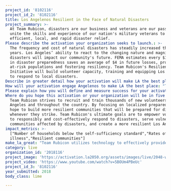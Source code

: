 ```yaml
---
project_id: '8102116'
project_id_2: '8102116'
title: Los Angelenos Resilient in the Face of Natural Disasters
project_summary: >-
  At Team Rubicon, disasters are our business and veterans are our passion. We
  unite the skills and experience of our nation's military veterans to provide
  efficient, local, and rapid disaster relief.
Please describe the activation your organization seeks to launch.: >-
  The frequency and cost of natural disasters has steadily increased the past 40
  years. Los Angeles’ ability to react to the changing nature and magnitude of
  disasters will impact our community's future. FEMA estimates every $1 invested
  in disaster preparedness saves an average of $4 in future losses, protecting
  at-risk populations and fostering resiliency. Team Rubicon's Resilient Cities
  Initiative will build volunteer capacity, training and equipping Los Angelenos
  to respond to local disasters.
Describe in greater detail how your activation will make LA the best place?: "Team Rubicon utilizes technology to effectively provide relief to the most vulnerable populations during a disaster. A recent review of studies on the relationship between poverty and disasters in the U.S. by Fothergill & Peek revealed that socio-economic status is a significant predictor of the physical and psychological impacts in the pre- and post- disaster stages. Using a platform developed by Palantir, Team Rubicon maps neighborhoods that are most vulnerable from a socio-economic standpoint by overlaying tax records, insurance information, and census data. In many cases these communities lack the tax-base to provide professional, community based disaster services, or are overshadowed by wealthier areas impacted by the same disaster. Within urban areas, Team Rubicon’s focus is often on communities of color and non-native English speakers. These communities are disproportionately impacted by disasters, lack the personal or community-based resources to fend for themselves, and cannot agitate for government support as effectively as their affluent neighbors. \r\n\r\nTeam Rubicon’s Resilient City Initiative will create greater volunteer density in Los Angeles, training local residents to provide disaster relief. Our initiative tackles three pressing issues: Los Angeles' preparedness for and ability to respond to disasters; the challenges of veterans reintegrating into our communities; and the lack of civic engagement in local communities today. The recently released Veterans Civic Health Index reveals veterans consistently outperform civilians in volunteer hours contributed and are more apt to work with neighbors to fix community problems. \r\n\r\nLeveraging the power of the military’s diversity can help our country and city heal and respond in new (yet proven) ways, bringing a new sense of social cohesion to Los Angeles. The military is one of the most diverse institutions on the planet today. However, most veterans return to their less-diverse origins upon discharge and the value of inclusion and understanding dissipates over time. Yet, if inspired to come together once again in service, engaging and empowering veterans builds bridges across the divides that are tearing at the fabric of our country. \r\n\r\nTeam Rubicon believes that Los Angeles County's veterans can and should be a force of change to help those most vulnerable. According to the USC School of Social Work: Los Angeles County Veterans Study, California is home to over 1.8 million former service members, with approximately 12,000 military veterans settling in Los Angeles County every year, joining the 325,000 veterans who currently reside here. One in five veterans suffer from post-traumatic stress and over two-thirds report difficulties adjusting to civilian life. Team Rubicon seeks to merge veterans’ military identity with civilian life by establishing a community network of volunteers supporting communities affected by disaster in Southern California."
How will your activation engage Angelenos to make LA the best place: "Team Rubicon aims to increase civic engagement in Los Angeles. \r\n\r\nTeam Rubicon developed a training pipeline to guarantee professionalism, consistency, and safety on operations by training to nationally developed standards. \r\n\r\nIn order to maximize effectiveness in disaster response, Team Rubicon regularly engages and trains our volunteers in between disasters. Engagement is any activity planned and executed by Team Rubicon personnel that convenes volunteers for an activity. Team Rubicon has recovery and mitigation operations, as well as robust training initiatives to prepare our volunteers through continued engagement. In addition to trainings, Team Rubicon offers a variety of volunteer-led regional and local engagements that are specifically designed to increase the quality, quantity, and frequency of volunteer interactions.\r\n\r\nMaintaining safety and providing quality training and engagement for our members is a top priority. Our Field Operations Team, which is comprised of Response, Membership, and Training, does a phenomenal job on the ground when disasters strike and in the time between deployments to train, engage, and coordinate interaction with volunteers from signing up to deploying. \r\n\r\nTeam Rubicon utilizes a number of cloud-based technologies to achieve our stated mission. The organization’s growth is based on the continual evolution of the needs of our volunteer base and the communities we serve."
Please explain how you will define and measure success for your activation.: "Team Rubicon understands the value of collecting both qualitative and quantitative data when conveying the impact of our programs on the community. We measure our impact two ways: impact we have on the communities experiencing a disaster and impact on the lives of our volunteer members. Metrics we regularly track include number of training competitions, training events, deployments, volunteers deployed, days deployed, hours logged, damage assessments conducted, and work orders completed.\r\n\r\nTeam Rubicon will measure Los Angeles' community resiliency by number of trained volunteers in the area. To best measure resiliency in Los Angeles, Team Rubicon developed the concept of “Community Resilience Units” (CRUs). Community Resilience Units contribute to Team Rubicon's goal to recruit, organize, equip, and train veteran-led relief teams who will respond, in coordination with emergency officials, to natural disasters that strike Southern California. Another goal of building volunteer capacity in the Los Angeles area is to better integrate returning military veterans with their families in Los Angeles, empowering them through their volunteerism. \r\n\r\nIn addition to saving lives and property, investing in resilience and readiness helps families, communities, and local economies recover faster in comparison to cities that are under-prepared."
Where do you hope this activation or your organization will be in five years?: >-
  Team Rubicon strives to recruit and train thousands of new volunteers in Los
  Angeles and throughout the country. By focusing on localized preparedness, we
  hope to build more resilient communities that will be prepared for disasters
  whenever they strike. Team Rubicon's ultimate goals are to empower volunteers
  to responsibly and cost-effectively respond to disasters, serve vulnerable
  communities affected by disasters, and create a more resilient Los Angeles.
impact_metrics: >-
  ["Number of households below the self-sufficiency standard","Rates of mental
  illness","Resilient communities"]
make_la_great: "Team Rubicon utilizes technology to effectively provide relief to the most vulnerable populations during a disaster. A recent review of studies on the relationship between poverty and disasters in the U.S. by Fothergill & Peek revealed that socio-economic status is a significant predictor of the physical and psychological impacts in the pre- and post- disaster stages. Using a platform developed by Palantir, Team Rubicon maps neighborhoods that are most vulnerable from a socio-economic standpoint by overlaying tax records, insurance information, and census data. In many cases these communities lack the tax-base to provide professional, community based disaster services, or are overshadowed by wealthier areas impacted by the same disaster. Within urban areas, Team Rubicon’s focus is often on communities of color and non-native English speakers. These communities are disproportionately impacted by disasters, lack the personal or community-based resources to fend for themselves, and cannot agitate for government support as effectively as their affluent neighbors. \r\n \r\n \r\n \r\n Team Rubicon’s Resilient City Initiative will create greater volunteer density in Los Angeles, training local residents to provide disaster relief. Our initiative tackles three pressing issues: Los Angeles' preparedness for and ability to respond to disasters; the challenges of veterans reintegrating into our communities; and the lack of civic engagement in local communities today. The recently released Veterans Civic Health Index reveals veterans consistently outperform civilians in volunteer hours contributed and are more apt to work with neighbors to fix community problems. \r\n \r\n \r\n \r\n Leveraging the power of the military’s diversity can help our country and city heal and respond in new (yet proven) ways, bringing a new sense of social cohesion to Los Angeles. The military is one of the most diverse institutions on the planet today. However, most veterans return to their less-diverse origins upon discharge and the value of inclusion and understanding dissipates over time. Yet, if inspired to come together once again in service, engaging and empowering veterans builds bridges across the divides that are tearing at the fabric of our country. \r\n \r\n \r\n \r\n Team Rubicon believes that Los Angeles County's veterans can and should be a force of change to help those most vulnerable. According to the USC School of Social Work: Los Angeles County Veterans Study, California is home to over 1.8 million former service members, with approximately 12,000 military veterans settling in Los Angeles County every year, joining the 325,000 veterans who currently reside here. One in five veterans suffer from post-traumatic stress and over two-thirds report difficulties adjusting to civilian life. Team Rubicon seeks to merge veterans’ military identity with civilian life by establishing a community network of volunteers supporting communities affected by disaster in Southern California."
category: live
organization_id: '2018116'
project_image: 'https://activation.la2050.org/assets/images/live/2048-wide/team-rubicon.jpg'
project_video: 'https://www.youtube.com/watch?v=5BOUm4PBeUc'
project_id_3: '8102116'
year_submitted: 2018
body_class: lime

---
```


